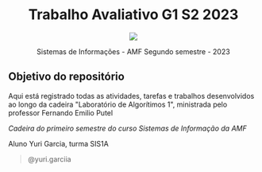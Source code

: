 # <h1 align="center"> Trabalho Avaliativo G1 S2 2023 </h1>

<p align="center">
  <img src="https://s3.dualstack.us-east-2.amazonaws.com/pythondotorg-assets/media/community/logos/python-logo-only.png">
</p>



<p align="center">
  Sistemas de Informações - AMF
  Segundo semestre - 2023
</p>

## **Objetivo do repositório** ##

Aqui está registrado todas as atividades, tarefas e trabalhos desenvolvidos ao longo da cadeira "Laboratório de Algorítimos 1", ministrada pelo professor Fernando Emilio Putel

*Cadeira do primeiro semestre do curso Sistemas de Informação da AMF*

Aluno Yuri Garcia, turma SIS1A


> @yuri.garciia
